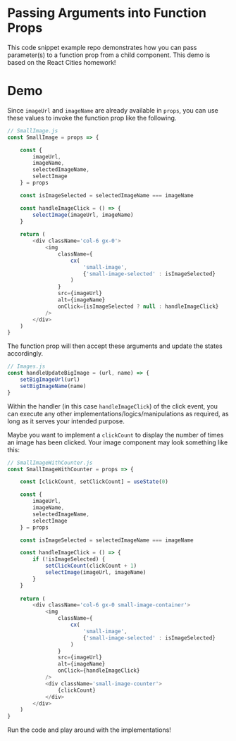 # Passing Arguments into Function Props

This code snippet example repo demonstrates how you can pass parameter(s) to a function prop from a child component. This demo is based on the React Cities homework!

# Demo

Since `imageUrl` and `imageName` are already available in `props`, you can use these values to invoke the function prop like the following.

```js
// SmallImage.js
const SmallImage = props => {

	const {
		imageUrl,
		imageName,
		selectedImageName,
		selectImage
	} = props

	const isImageSelected = selectedImageName === imageName

	const handleImageClick = () => {
		selectImage(imageUrl, imageName)
	}
	
	return (
		<div className='col-6 gx-0'>
			<img
				className={
					cx(
						'small-image',
						{'small-image-selected' : isImageSelected}
					)
				}
				src={imageUrl}
				alt={imageName}
				onClick={isImageSelected ? null : handleImageClick}
			/>
		</div>
	)
}
```

The function prop will then accept these arguments and update the states accordingly.

```js
// Images.js
const handleUpdateBigImage = (url, name) => {
	setBigImageUrl(url)
	setBigImageName(name)
}
```

Within the handler (in this case `handleImageClick`) of the click event, you can execute any other implementations/logics/manipulations as required, as long as it serves your intended purpose. 

Maybe you want to implement a `clickCount` to display the number of times an image has been clicked. Your image component may look something like this:

```js
// SmallImageWithCounter.js
const SmallImageWithCounter = props => {

	const [clickCount, setClickCount] = useState(0)

	const {
		imageUrl,
		imageName,
		selectedImageName,
		selectImage
	} = props

	const isImageSelected = selectedImageName === imageName

	const handleImageClick = () => {
		if (!isImageSelected) {
			setClickCount(clickCount + 1)
			selectImage(imageUrl, imageName)
		}
	}
	
	return (
		<div className='col-6 gx-0 small-image-container'>
			<img
				className={
					cx(
						'small-image',
						{'small-image-selected' : isImageSelected}
					)
				}
				src={imageUrl}
				alt={imageName}
				onClick={handleImageClick}
			/>
			<div className='small-image-counter'>
				{clickCount}
			</div>
		</div>
	)
}
```

Run the code and play around with the implementations!
